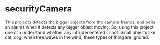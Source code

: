 # securityCamera

This projects detects the bigger objects from the camera frames, and bells an alarms when it detects any bigger object moving. So, using this project one can understand whether any intruder entered or not. Small objects like cat, dog, when tree waves in the wind, these types of thing are ignored.
